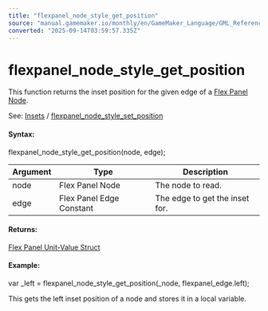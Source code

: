 ```yaml
---
title: "flexpanel_node_style_get_position"
source: "manual.gamemaker.io/monthly/en/GameMaker_Language/GML_Reference/Flex_Panels/Function_Reference/Styling_Functions/flexpanel_node_style_get_position.htm"
converted: "2025-09-14T03:59:57.335Z"
---
```


# flexpanel\_node\_style\_get\_position

This function returns the inset position for the given edge of a [Flex Panel Node](../flexpanel_create_node.md).

See: [Insets](../../Flex_Panels_Styling.htm#h12) / [flexpanel\_node\_style\_set\_position](../../../../../../../../GameMaker_Language/GML_Reference/Flex_Panels/Function_Reference/Styling_Functions/flexpanel_node_style_set_position.md)

#### Syntax:

flexpanel\_node\_style\_get\_position(node, edge);

| Argument | Type | Description |
| --- | --- | --- |
| node | Flex Panel Node | The node to read. |
| edge | Flex Panel Edge Constant | The edge to get the inset for. |

#### Returns:

[Flex Panel Unit-Value Struct](section_index.htm#units)

#### Example:

var \_left = flexpanel\_node\_style\_get\_position(\_node, flexpanel\_edge.left);

This gets the left inset position of a node and stores it in a local variable.